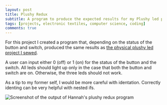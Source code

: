 ```yaml
---
layout: post
title: Plushy Redux
subtitle: A program to produce the expected results for my Plushy led project
tags: [projects, electronic textiles, computer science, coding]
comments: true
---
```

For this project I created a program that, depending on the status of the button and switch, produced the same results as [the physical plushy led project I sewed](https://hannahtager.github.io/2019-09-30-Plushy/).

A user can input either 0 (off) or 1 (on) for the status of the button and the switch. All leds should light up only in the case that both the button and switch are on. Otherwise, the three leds should not work. 

As a tip to my former self, I would be more careful with identation. Correctly identing can be very helpful with nested ifs. 

![Screenshot of the output of Hannah's plushy redux program](https://hannahtager.github.io/img/plushyReduxOutput.png)
